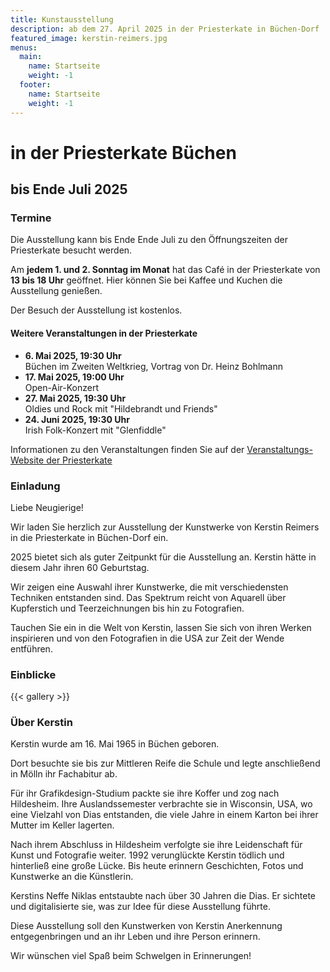 ```yaml
---
title: Kunstausstellung
description: ab dem 27. April 2025 in der Priesterkate in Büchen-Dorf
featured_image: kerstin-reimers.jpg
menus:
  main:
    name: Startseite
    weight: -1
  footer:
    name: Startseite
    weight: -1
---
```


# in der Priesterkate Büchen

## bis Ende Juli&nbsp;2025

### Termine

Die Ausstellung kann bis Ende Ende Juli zu den Öffnungszeiten der Priesterkate besucht werden.

Am **jedem 1. und 2. Sonntag im Monat** hat das Café in der Priesterkate von **13 bis 18 Uhr** geöffnet. Hier können Sie bei Kaffee und Kuchen die Ausstellung genießen.

Der Besuch der Ausstellung ist kostenlos.

#### Weitere Veranstaltungen in der Priesterkate

- **6. Mai 2025, 19:30 Uhr**  
  Büchen im Zweiten Weltkrieg, Vortrag von Dr. Heinz Bohlmann  
- **17. Mai 2025, 19:00 Uhr**  
  Open-Air-Konzert  
- **27. Mai 2025, 19:30 Uhr**  
  Oldies und Rock mit "Hildebrandt und Friends"  
- **24. Juni 2025, 19:30 Uhr**  
  Irish Folk-Konzert mit "Glenfiddle"  

Informationen zu den Veranstaltungen finden Sie auf der [Veranstaltungs-Website der Priesterkate](https://www.buechen.de/kultur/priesterkate/veranstaltungen/)

### Einladung

Liebe Neugierige!

Wir laden Sie herzlich zur Ausstellung der Kunstwerke von Kerstin Reimers in die Priesterkate in Büchen-Dorf ein.

2025 bietet sich als guter Zeitpunkt für die Ausstellung an. Kerstin hätte in diesem Jahr ihren 60 Geburtstag.

Wir zeigen eine Auswahl ihrer Kunstwerke, die mit verschiedensten Techniken entstanden sind. Das Spektrum reicht von Aquarell über Kupferstich und Teerzeichnungen bis hin zu Fotografien.

Tauchen Sie ein in die Welt von Kerstin, lassen Sie sich von ihren Werken inspirieren und von den Fotografien in die USA zur Zeit der Wende entführen.


### Einblicke

{{< gallery >}}

### Über Kerstin

Kerstin wurde am 16. Mai 1965 in Büchen geboren.

Dort besuchte sie bis zur Mittleren Reife die Schule und legte anschließend in Mölln ihr Fachabitur ab.

Für ihr Grafikdesign-Studium packte sie ihre Koffer und zog nach Hildesheim. Ihre Auslandssemester verbrachte sie in Wisconsin, USA, wo eine Vielzahl von Dias entstanden, die viele Jahre in einem Karton bei ihrer Mutter im Keller lagerten.

Nach ihrem Abschluss in Hildesheim verfolgte sie ihre Leidenschaft für Kunst und Fotografie weiter. 1992 verunglückte Kerstin tödlich und hinterließ eine große Lücke. Bis heute erinnern Geschichten, Fotos und Kunstwerke an die Künstlerin.

Kerstins Neffe Niklas entstaubte nach über 30 Jahren die Dias. Er sichtete und digitalisierte sie, was zur Idee für diese Ausstellung führte.

Diese Ausstellung soll den Kunstwerken von Kerstin Anerkennung entgegenbringen und an ihr Leben und ihre Person erinnern.

Wir wünschen viel Spaß beim Schwelgen in Erinnerungen!

